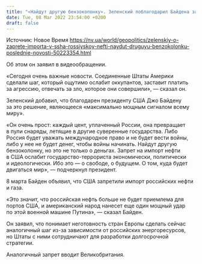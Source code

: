 ```yaml
---
title: "«Найдут другую бензоколонку». Зеленский поблагодарил Байдена за запрет импорта в США российских нефти и газа"
date: Tue, 08 Mar 2022 23:54:00 +0200
draft: false
---
```

Источник: Новое Время https://nv.ua/world/geopolitics/zelenskiy-o-zaprete-importa-v-ssha-rossiyskoy-nefti-naydut-druguyu-benzokolonku-poslednie-novosti-50223354.html


Об этом он заявил в видеообращении.

«Сегодня очень важные новости. Соединенные Штаты Америки сделали шаг, который ощутимо ослабит оккупантов, заставит платить за агрессию, отвечать за зло, которое они совершили», — сказал он.

Зеленский добавил, что благодарен президенту США Джо Байдену за это решение, являющееся «максимально мощным сигналом всему миру».

«Он очень прост: каждый цент, уплаченный России, она превращает в пули снаряды, летящие в другие суверенные государства. Либо Россия будет уважать международное право и не будет вести войны, либо у нее не будет денег, чтобы войны начинать. Найдут другую бензоколонку, но это не только о деньгах. Запрет на импорт нефти в США ослабит государство-террориста экономически, политически и идеологически. Ибо это — о свободе, о будущем. О том, куда будет двигаться мир», — подчеркнул президент.

8 марта Байден объявил, что США запретили импорт российских нефти и газа.



«Это значит, что российская нефть больше не будет приемлема для портов США, и американский народ нанесет еще один мощный удар по этой военной машине Путина», — сказал Байден.

Он заявил, что понимает неготовность стран Европы сделать сейчас аналогичный шаг из-за зависимости от российских энергоресурсов, но Штаты с ними сотрудничают для разработки долгосрочной стратегии.

Аналогичный запрет вводит Великобритания.
